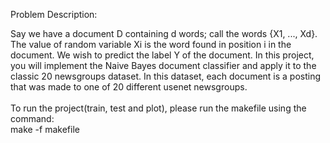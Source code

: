 Problem Description:</br>

Say we have a document D containing d words; call the words {X1, ..., Xd}. The value of random variable Xi is the word found in position i in the document. We wish to predict the label Y of the document. In this project, you will implement the Naive Bayes document classifier and apply it to the classic 20 newsgroups dataset. In this dataset, each document is a posting that was made to one of 20 different usenet newsgroups.</br>
</br>
To run the project(train, test and plot), please run the makefile using the command:</br>
make -f makefile



